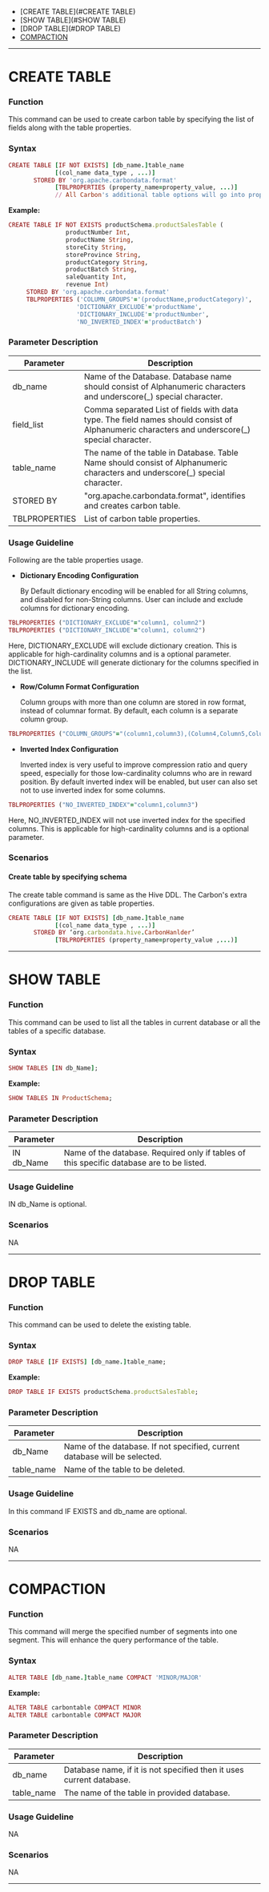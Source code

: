 
* [CREATE TABLE](#CREATE TABLE)
* [SHOW TABLE](#SHOW TABLE)
* [DROP TABLE](#DROP TABLE)
* [COMPACTION](#COMPACTION)

***


# CREATE TABLE
### Function
This command can be used to create carbon table by specifying the list of fields along with the table properties.

### Syntax

  ```ruby
  CREATE TABLE [IF NOT EXISTS] [db_name.]table_name 
               [(col_name data_type , ...)]               
         STORED BY 'org.apache.carbondata.format'
               [TBLPROPERTIES (property_name=property_value, ...)]
               // All Carbon's additional table options will go into properties
  ```
     
**Example:**

  ```ruby
  CREATE TABLE IF NOT EXISTS productSchema.productSalesTable (
                  productNumber Int,
                  productName String, 
                  storeCity String, 
                  storeProvince String, 
                  productCategory String, 
                  productBatch String,
                  saleQuantity Int,
                  revenue Int)       
       STORED BY 'org.apache.carbondata.format' 
       TBLPROPERTIES ('COLUMN_GROUPS'='(productName,productCategory)',
                     'DICTIONARY_EXCLUDE'='productName',
                     'DICTIONARY_INCLUDE'='productNumber',
                     'NO_INVERTED_INDEX'='productBatch')
  ```

### Parameter Description

| Parameter | Description |
| ------------- | -----|
| db_name | Name of the Database. Database name should consist of Alphanumeric characters and underscore(_) special character. |
| field_list | Comma separated List of fields with data type. The field names should consist of Alphanumeric characters and underscore(_) special character.|
|table_name | The name of the table in Database. Table Name should consist of Alphanumeric characters and underscore(_) special character. |
| STORED BY | "org.apache.carbondata.format", identifies and creates carbon table. |
| TBLPROPERTIES | List of carbon table properties. |

### Usage Guideline
Following are the table properties usage.

 - **Dictionary Encoding Configuration**

   By Default dictionary encoding will be enabled for all String columns, and disabled for non-String columns. User can include and exclude columns for dictionary encoding.

  ```ruby
  TBLPROPERTIES ("DICTIONARY_EXCLUDE"="column1, column2") 
  TBLPROPERTIES ("DICTIONARY_INCLUDE"="column1, column2") 
  ```
Here, DICTIONARY_EXCLUDE will exclude dictionary creation. This is applicable for high-cardinality columns and is a optional parameter. DICTIONARY_INCLUDE will generate dictionary for the columns specified in the list.

 - **Row/Column Format Configuration**

   Column groups with more than one column are stored in row format, instead of columnar format. By default, each column is a separate column group.

  ```ruby
  TBLPROPERTIES ("COLUMN_GROUPS"="(column1,column3),(Column4,Column5,Column6)") 
  ```
 - **Inverted Index Configuration**

   Inverted index is very useful to improve compression ratio and query speed, especially for those low-cardinality columns who are in reward position.
   By default inverted index will be enabled, but user can also set not to use inverted index for some columns.

  ```ruby
  TBLPROPERTIES ("NO_INVERTED_INDEX"="column1,column3")
  ```
Here, NO_INVERTED_INDEX will not use inverted index for the specified columns. This is applicable for high-cardinality columns and is a optional parameter.
### Scenarios
#### Create table by specifying schema

 The create table command is same as the Hive DDL. The Carbon's extra configurations are given as table properties.

  ```ruby
  CREATE TABLE [IF NOT EXISTS] [db_name.]table_name
               [(col_name data_type , ...)]
         STORED BY ‘org.carbondata.hive.CarbonHanlder’
               [TBLPROPERTIES (property_name=property_value ,...)]             
  ```
***

# SHOW TABLE
### Function
This command can be used to list all the tables in current database or all the tables of a specific database.

### Syntax

  ```ruby
  SHOW TABLES [IN db_Name];
  ```

**Example:**

  ```ruby
  SHOW TABLES IN ProductSchema;
  ```

### Parameter Description
| Parameter | Description |
|-----------|-------------|
| IN db_Name | Name of the database. Required only if tables of this specific database are to be listed. |

### Usage Guideline
IN db_Name is optional.

### Scenarios
NA

***

# DROP TABLE
### Function
This command can be used to delete the existing table.

### Syntax

  ```ruby
  DROP TABLE [IF EXISTS] [db_name.]table_name;
  ```

**Example:**

  ```ruby
  DROP TABLE IF EXISTS productSchema.productSalesTable;
  ```

### Parameter Description
| Parameter | Description |
|-----------|-------------|
| db_Name | Name of the database. If not specified, current database will be selected. |
| table_name | Name of the table to be deleted. |

### Usage Guideline
In this command IF EXISTS and db_name are optional.

### Scenarios
NA

***

# COMPACTION
### Function
 This command will merge the specified number of segments into one segment. This will enhance the query performance of the table.

### Syntax

  ```ruby
  ALTER TABLE [db_name.]table_name COMPACT 'MINOR/MAJOR'
  ```

**Example:**

  ```ruby
  ALTER TABLE carbontable COMPACT MINOR
  ALTER TABLE carbontable COMPACT MAJOR
  ```

### Parameter Description

| Parameter | Description |
| ------------- | -----|
| db_name | Database name, if it is not specified then it uses current database. |
| table_name | The name of the table in provided database.|
 

### Usage Guideline
NA

### Scenarios
NA

***
